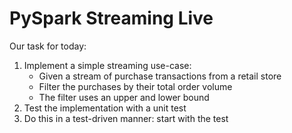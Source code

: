# PySpark Streaming Live

Our task for today:

1. Implement a simple streaming use-case:
    - Given a stream of purchase transactions from a retail store
    - Filter the purchases by their total order volume
    - The filter uses an upper and lower bound
2. Test the implementation with a unit test
3. Do this in a test-driven manner: start with the test
